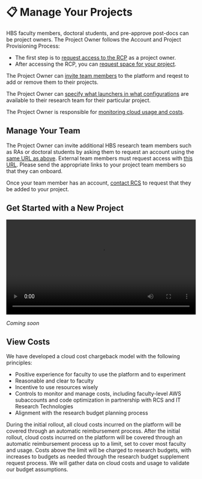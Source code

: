 # 📋 Manage Your Projects

HBS faculty members, doctoral students, and pre-approve post-docs can be project owners.
The Project Owner follows the Account and Project Provisioning Process:

- The first step is to [request access to the RCP](https://secure.hbs.edu/accountManagement/secure/research-computing-platform/account/new) as a project owner.
- After accessing the RCP, you can [request space for your project](https://secure.hbs.edu/accountManagement/secure/research-computing-platform/projectspace/new). 

The Project Owner can [invite team members](#manage-your-team) to the platform and reqest to add or remove them to their projects.

The Project Owner can [specify what launchers in what configurations](#choose-launcher-configurations) are available to their research team for their particular project.

The Project Owner is responsible for [monitoring cloud usage and costs](#view-costs). 

## Manage Your Team

The Project Owner can invite additional HBS research team members such as RAs or doctoral students by asking them to request an account using the [same URL as above](https://secure.hbs.edu/accountManagement/secure/research-computing-platform/account/new). 
External team members must request access with [this URL](https://secure.hbs.edu/accountManagement/guest/research-computing-platform/account/new). Please send the appropriate links to your project team members so that they can onboard.

Once your team member has an account, [contact RCS](mailto:research@hbs.edu) to request that they be added to your project.

## Get Started with a New Project

<video width="100%" controls>
  <source src="media\Configuring_a_new_project_captioned_720.mp4" type="video/mp4">
Your browser does not support the video tag.
</video> 

*Coming soon*
      
## View Costs

We have developed a cloud cost chargeback model with the following principles:
    
- Positive experience for faculty to use the platform and to experiment 
- Reasonable and clear to faculty 
- Incentive to use resources wisely 
- Controls to monitor and manage costs, including faculty-level AWS subaccounts and code optimization in partnership with RCS and IT Research Technologies 
- Alignment with the research budget planning process 

During the initial rollout, all cloud costs incurred on the platform will be covered through an automatic reimbursement process. After the initial rollout, cloud costs incurred on the platform will be covered through an automatic reimbursement process up to a limit, set to cover most faculty and usage. Costs above the limit will be charged to research budgets, with increases to budgets as needed through the research budget supplement request process. We will gather data on cloud costs and usage to validate our budget assumptions. 
